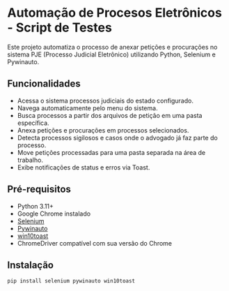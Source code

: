 # Automação de Procesos Eletrônicos - Script de Testes

Este projeto automatiza o processo de anexar petições e procurações no sistema PJE (Processo Judicial Eletrônico) utilizando Python, Selenium e Pywinauto.

## Funcionalidades

- Acessa o sistema processos judiciais do estado configurado.
- Navega automaticamente pelo menu do sistema.
- Busca processos a partir dos arquivos de petição em uma pasta específica.
- Anexa petições e procurações em processos selecionados.
- Detecta processos sigilosos e casos onde o advogado já faz parte do processo.
- Move petições processadas para uma pasta separada na área de trabalho.
- Exibe notificações de status e erros via Toast.

## Pré-requisitos

- Python 3.11+
- Google Chrome instalado
- [Selenium](https://pypi.org/project/selenium/)
- [Pywinauto](https://pypi.org/project/pywinauto/)
- [win10toast](https://pypi.org/project/win10toast/)
- ChromeDriver compatível com sua versão do Chrome

## Instalação

```sh
pip install selenium pywinauto win10toast